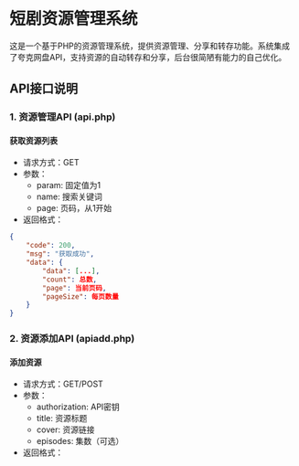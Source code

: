 # 短剧资源管理系统

这是一个基于PHP的资源管理系统，提供资源管理、分享和转存功能。系统集成了夸克网盘API，支持资源的自动转存和分享，后台很简陋有能力的自己优化。

## API接口说明

### 1. 资源管理API (api.php)

#### 获取资源列表
- 请求方式：GET
- 参数：
  - param: 固定值为1
  - name: 搜索关键词
  - page: 页码，从1开始
- 返回格式：
```json
{
    "code": 200,
    "msg": "获取成功",
    "data": {
        "data": [...],
        "count": 总数,
        "page": 当前页码,
        "pageSize": 每页数量
    }
}
```
### 2. 资源添加API (apiadd.php)

#### 添加资源
- 请求方式：GET/POST
- 参数：
  - authorization: API密钥
  - title: 资源标题
  - cover: 资源链接
  - episodes: 集数（可选）
- 返回格式：
